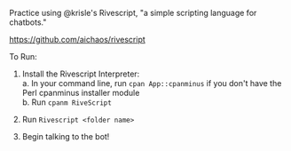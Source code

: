 Practice using @krisle's Rivescript, "a simple scripting language for chatbots."

https://github.com/aichaos/rivescript

To Run:

1. Install the Rivescript Interpreter:<br />
  a. In your command line, run `cpan App::cpanminus` if you don't have the Perl cpanminus installer module<br />
  b. Run `cpanm RiveScript`

2. Run `Rivescript <folder name>`

3. Begin talking to the bot!
